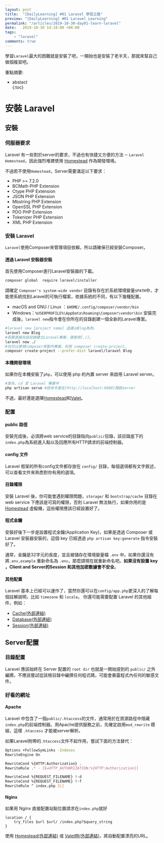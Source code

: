 ```yaml
--- 
layout: post    
title:  "[DailyLearning] #01 Laravel 學習之路"    
preview: "[DailyLearning] #01 Laravel Learning"    
permalink: "/articles/2019-10-30-day01-learn-laravel"  
date:   2019-10-30 14:10:00 +08:00    
tags:    
    - "laravel"    
comments: true    
--- 
```


學習`Laravel`最大的困難就是安裝了吧，一開始也是安裝了老半天，那就來幫自己做個複習吧。 
<!-- more -->  

重點摘要:    
* abstact    
{:toc}  

# 安裝 Laravel
## 安裝
### 伺服器要求
Laravel 有一些對於server的要求，不過也有快捷又方便的方法 ─ `Laravel Homestead`，因此強烈堆建使用 [Homestead](#Homestead) 作為開發環境。

不過若不使用`Homestead`，Server需要滿足以下要求：
-   PHP >= 7.2.0
-   BCMath PHP Extension
-   Ctype PHP Extension
-   JSON PHP Extension
-   Mbstring PHP Extension
-   OpenSSL PHP Extension
-   PDO PHP Extension
-   Tokenizer PHP Extension
-   XML PHP Extension
 
### 安裝 Laravel
`Laravel`使用Composer來管理項目依賴，所以請確保已經安裝Composer。
#### 透過 Laravel 安裝器安裝
首先使用Composer進行Laravel安裝器的下載。

```bash
composer global  require laravel/installer
```
請確定 `Composer's system-wide vendor` 目錄有存在於系統環境變量`$PATH`中，才能使系統找到Laravel的可執行檔案，依據系統的不同，有以下幾種配置。

 - macOS and GNU / Linux ：`$HOME/.config/composer/vendor/bin`
 - Windows：`%USERPROFILE%\AppData\Roaming\Composer\vendor\bin`
安裝完成後，`laravel new`指令會在你所在的目錄創建一個全新的Laravel專案。

```bash
#laravel new [project name] 這邊以Blog為例。
laravel new Blog
#若要直接在該目錄建立Laravel專案，請使用[./]。
laravel new ./
#也可以使用Composer來製作專案，利用 composer create-project。
composer create-project --prefer-dist laravel/laravel Blog
```
#### 本機開發環境
如果你在本機安裝了`php`，可以使用 php 的內置 server 來啟用 Laravel server。

```bash
#首先，cd 至 Laravel 專案中
php artisan serve #該命令會在[http://localhost:8000]開啟server
```
不過，最好還是選擇[Homestead](#Homestead)和[Valet](#Valet)。

### 配置

#### public 路徑
安裝完成後，必須將web service的目錄指向`public/`目錄，該目錄底下的`index.php`為系統進入點以及回應所有HTTP請求的前端控制器。

#### config 文件
Laravel 框架的所有config文件都存放在 `config/` 目錄，每個選項都有文字敘述，可以查看文件來熟悉對你有用的選項。

#### 目錄權限
安裝 Laravel 後，你可能會遇到權限問題，`storage/` 和 `bootstrap/cache` 目錄在 web service 下應該是可寫的權限，否則 Laravel 無法執行，如果你用的是 [Homestead](#Homestead) 虛擬機，這些權限應該已經設置好了。

#### 程式金鑰
安裝好後下一步是設置程式金鑰(Application Key)，如果是透過 Composer 或 Laravel 安裝器安裝的，這個 key 已經透過 `php artisan key:generate` 指令安裝好了。

通常，金鑰是32字元的長度，並且被儲存在環境變量檔 `.env` 中。如果你還沒有將`.env,example` 重新命名為 `.env`，那麼請現在就重新命名吧。**如果沒有設置 key ，Client and Server的Session 和其他加密數據會不安全**。

#### 其他配置
Laravel 基本上已經可以運作了，當然你還可以在`config/app.php`更深入的了解每個註解說明，比如 `timezone` 和 `locale`。
你還可能需要配置 Laravel 的其他組件，例如：

-   [Cache(外部連結)](https://learnku.com/docs/laravel/6.x/cache#configuration)
-   [Database(外部連結)](https://learnku.com/docs/laravel/6.x/database#configuration)
-   [Session(外部連結)](https://learnku.com/docs/laravel/6.x/session#configuration)


## Server配置
### 目錄配置
Laravel 應該始終在 Server 配置的 `root dir` 也就是一開始提到的 `public/` 之外編撰，不應該嘗試從該根目錄中編撰任何程式碼，可能會暴露程式內任何的敏感文件。

### 好看的網址
#### Apache
Laravel 中包含了一個`public/.htaccess`的文件，通常用於在資源路徑中隱藏`index.php`的前端控制器。用Apache提供服務之前，先確定啟用`mod_rewrite` 模組，這樣 `.htaccess` 才能被server解析。

如果Laravel附帶的`.htaccess`文件不起作用，嘗試下面的方法替代：
```bash
Options +FollowSymLinks -Indexes 
RewriteEngine On  

RewriteCond %{HTTP:Authorization} . 
RewriteRule .* - [E=HTTP_AUTHORIZATION:%{HTTP:Authorization}]  

RewriteCond %{REQUEST_FILENAME} !-d 
RewriteCond %{REQUEST_FILENAME} !-f 
RewriteRule ^ index.php [L]
```
#### Nginx
如果用 Nginx 直接配置站點位置請求在`index.php`就好
```nginx
location / {
	try_files $url $url/ /index.php?$query_string
}
```
使用 [Homestead(外部連結)](https://laravel.com/docs/6.x/homestead) 或 [Valet時(外部連結)](https://laravel.com/docs/6.x/valet)，將自動配置漂亮的URL。
